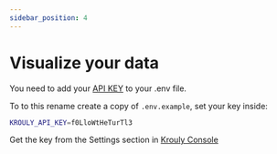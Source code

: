 ```yaml
---
sidebar_position: 4
---
```


# Visualize your data

You need to add your [API KEY](api-key.md) to your .env file.

To to this rename create a copy of `.env.example`, set your key inside:

```bash
KROULY_API_KEY=f0LloWtHeTurTl3
```

Get the key from the Settings section in [Krouly Console](https://www.krouly.com/login/)